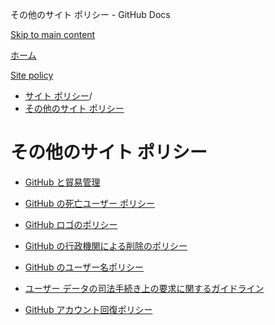 その他のサイト ポリシー - GitHub Docs

[Skip to main content](#main-content)

[ホーム](/ja)

[Site policy](/ja/site-policy)

* [サイト ポリシー](/ja/site-policy)/
* [その他のサイト ポリシー](/ja/site-policy/other-site-policies)

その他のサイト ポリシー
==========

* [GitHub と貿易管理](/ja/site-policy/other-site-policies/github-and-trade-controls)

* [GitHub の死亡ユーザー ポリシー](/ja/site-policy/other-site-policies/github-deceased-user-policy)

* [GitHub ロゴのポリシー](/ja/site-policy/other-site-policies/github-logo-policy)

* [GitHub の行政機関による削除のポリシー](/ja/site-policy/other-site-policies/github-government-takedown-policy)

* [GitHub のユーザー名ポリシー](/ja/site-policy/other-site-policies/github-username-policy)

* [ユーザー データの司法手続き上の要求に関するガイドライン](/ja/site-policy/other-site-policies/guidelines-for-legal-requests-of-user-data)

* [GitHub アカウント回復ポリシー](/ja/site-policy/other-site-policies/github-account-recovery-policy)
